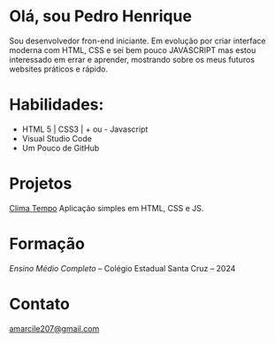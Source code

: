 # Olá, sou Pedro Henrique

Sou desenvolvedor fron-end iniciante.
Em evolução por criar interface moderna com HTML, CSS e sei bem pouco JAVASCRIPT mas estou interessado em errar e aprender, mostrando sobre os meus futuros websites práticos e rápido.

# Habilidades:
- HTML 5 | CSS3 | + ou - Javascript
- Visual Studio Code
- Um Pouco de GitHub

# Projetos
[Clima Tempo](https://github.dev/Pedrinho-max/Clima-teste.pr-tica) Aplicação simples em HTML, CSS e JS.

# Formação 
*Ensino Médio Completo* – Colégio Estadual Santa Cruz – 2024 

# Contato
amarcile207@gmail.com
